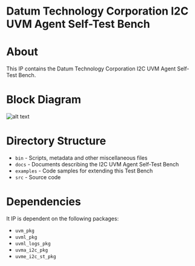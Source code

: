 # Datum Technology Corporation I2C UVM Agent Self-Test Bench

# About
This IP contains the Datum Technology Corporation I2C UVM Agent Self-Test Bench.

# Block Diagram
![alt text](./docs/tb_block_diagram.svg "I2C UVM Agent Self-Test Bench")

# Directory Structure
* `bin` - Scripts, metadata and other miscellaneous files
* `docs` - Documents describing the I2C UVM Agent Self-Test Bench
* `examples` - Code samples for extending this Test Bench
* `src` - Source code


# Dependencies
It IP is dependent on the following packages:

* `uvm_pkg`
* `uvml_pkg`
* `uvml_logs_pkg`
* `uvma_i2c_pkg`
* `uvme_i2c_st_pkg`